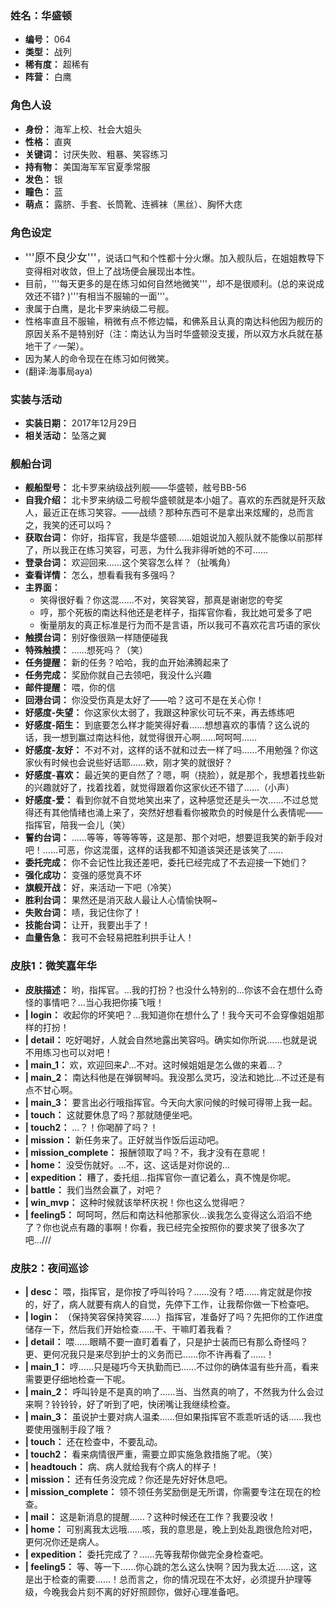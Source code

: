 ### 姓名：华盛顿
* **编号：** 064
* **类型：** 战列
* **稀有度：** 超稀有
* **阵营：** 白鹰


### 角色人设
* **身份：** 海军上校、社会大姐头
* **性格：** 直爽
* **关键词：** 讨厌失败、粗暴、笑容练习
* **持有物：** 美国海军军官夏季常服
* **发色：** 银
* **瞳色：** 蓝
* **萌点：** 露脐、手套、长筒靴、连裤袜（黑丝）、胸怀大痣


### 角色设定
* <big>'''原不良少女'''</big>，说话口气和个性都十分火爆。加入舰队后，在姐姐教导下变得相对收敛，但上了战场便会展现出本性。
* 目前，'''每天更多的是在练习如何自然地微笑'''，却不是很顺利。(总的来说成效还不错? )'''有相当不服输的一面'''。
* 隶属于白鹰，是北卡罗来纳级二号舰。
* 性格率直且不服输，稍微有点不修边幅，和佛系且认真的南达科他因为舰历的原因关系不是特别好（注：南达认为当时华盛顿没支援，所以双方水兵就在基地干了♂一架）。
* 因为某人的命令现在在练习如何微笑。
* (翻译:海事局aya)


### 实装与活动
* **实装日期：** 2017年12月29日
* **相关活动：** 坠落之翼


### 舰船台词
* **舰船型号：** 北卡罗来纳级战列舰——华盛顿，舷号BB-56
* **自我介绍：** 北卡罗来纳级二号舰华盛顿就是本小姐了。喜欢的东西就是歼灭敌人，最近正在练习笑容。——战绩？那种东西可不是拿出来炫耀的，总而言之，我笑的还可以吗？
* **获取台词：** 你好，指挥官，我是华盛顿……姐姐说加入舰队就不能像以前那样了，所以我正在练习笑容，可恶，为什么我非得听她的不可……
* **登录台词：** 欢迎回来……这个笑容怎么样？（扯嘴角）
* **查看详情：** 怎么，想看看我有多强吗？
* **主界面：**
  * 笑得很好看？你这混……不对，笑容笑容，那真是谢谢您的夸奖
  * 哼，那个死板的南达科他还是老样子，指挥官你看，我比她可爱多了吧
  * 衡量朋友的真正标准是行为而不是言语，所以我可不喜欢花言巧语的家伙
* **触摸台词：** 别好像很熟一样随便碰我
* **特殊触摸：** ……想死吗？（笑）
* **任务提醒：** 新的任务？哈哈，我的血开始沸腾起来了
* **任务完成：** 奖励你就自己去领吧，我没什么兴趣
* **邮件提醒：** 喂，你的信
* **回港台词：** 你没受伤真是太好了——哈？这可不是在关心你！
* **好感度-失望：** 你这家伙太弱了，我跟这种家伙可玩不来，再去练练吧
* **好感度-陌生：** 到底要怎么样才能笑得好看……想想喜欢的事情？这么说的话，我一想到赢过南达科他，就觉得很开心啊……呵呵呵……
* **好感度-友好：** 不对不对，这样的话不就和过去一样了吗……不用勉强？你这家伙有时候也会说些好话耶……欸，刚才笑的就很好？
* **好感度-喜欢：** 最近笑的更自然了？嗯，啊（挠脸），就是那个，我想着找些新的兴趣就好了，找着找着，就觉得跟着你这家伙还不错了……（小声）
* **好感度-爱：** 看到你就不自觉地笑出来了，这种感觉还是头一次……不过总觉得还有其他情绪也涌上来了，突然好想看看你被欺负的时候是什么表情呢——指挥官，陪我一会儿（笑）
* **誓约台词：** ……等等，等等等等，这是那、那个对吧，想要逗我笑的新手段对吧！……可恶，你这混蛋，这样的话我都不知道该哭还是该笑了……
* **委托完成：** 你不会记性比我还差吧，委托已经完成了不去迎接一下她们？
* **强化成功：** 变强的感觉真不坏
* **旗舰开战：** 好，来活动一下吧（冷笑）
* **胜利台词：** 果然还是消灭敌人最让人心情愉快啊~
* **失败台词：** 啧，我记住你了！
* **技能台词：** 让开，我要出手了！
* **血量告急：** 我可不会轻易把胜利拱手让人！


### 皮肤1：微笑嘉年华
* **皮肤描述：** 哟，指挥官。…我的打扮？也没什么特别的…你该不会在想什么奇怪的事情吧？…当心我把你揍飞哦！
* **| login：** 收起你的坏笑吧？…我知道你在想什么了！我今天可不会穿像姐姐那样的打扮！
* **| detail：** 吃好喝好，人就会自然地露出笑容吗。确实如你所说……也就是说不用练习也可以对吧！
* **| main_1：** 欢，欢迎回来♪…不对。这时候姐姐是怎么做的来着…？
* **| main_2：** 南达科他是在弹钢琴吗。我没那么灵巧，没法和她比…不过还是有点不甘心啊。
* **| main_3：** 要言出必行哦指挥官。今天向大家问候的时候可得带上我一起。
* **| touch：** 这就要休息了吗？那就随便坐吧。
* **| touch2：** …？！你喝醉了吗？！
* **| mission：** 新任务来了。正好就当作饭后运动吧。
* **| mission_complete：** 报酬领取了吗？不，我才没有在意呢！
* **| home：** 没受伤就好。…不，这、这话是对你说的…
* **| expedition：** 糟了，委托组…指挥官你一直记着么，真不愧是你呢。
* **| battle：** 我们当然会赢了，对吧？
* **| win_mvp：** 这种时候就该举杯庆祝！你也这么觉得吧？
* **| feeling5：** 呵呵呵，然后和南达科他那家伙…诶我怎么变得这么滔滔不绝了？你也说点有趣的事啊！你看，我已经完全按照你的要求笑了很多次了吧…///


### 皮肤2：夜间巡诊
* **| desc：** 喂，指挥官，是你按了呼叫铃吗？……没有？唔……肯定就是你按的，好了，病人就要有病人的自觉，先停下工作，让我帮你做一下检查吧。
* **| login：** （保持笑容保持笑容……）指挥官，准备好了吗？先把你的工作进度储存一下，然后我们开始检查……干、干嘛盯着我看？
* **| detail：** 喂……眼睛不要一直盯着看了，只是护士装而已有那么奇怪吗？更、更何况我只是来尽到护士的义务而已……你不许再看了……！
* **| main_1：** 哼……只是碰巧今天执勤而已……不过你的确体温有些升高，看来需要更仔细地检查一下呢。
* **| main_2：** 呼叫铃是不是真的响了……当、当然真的响了，不然我为什么会过来啊？铃铃铃，好了听到了吧，快闭嘴让我继续检查。
* **| main_3：** 虽说护士要对病人温柔……但如果指挥官不乖乖听话的话……我也要使用强制手段了哦？
* **| touch：** 还在检查中，不要乱动。
* **| touch2：** 看来病情很严重，需要立即实施急救措施了呢。（笑）
* **| headtouch：** 病、病人就给我有个病人的样子！
* **| mission：** 还有任务没完成？你还是先好好休息吧。
* **| mission_complete：** 领不领任务奖励倒是无所谓，你需要专注在现在的检查。
* **| mail：** 这是新消息的提醒……？这种时候还在工作？我要没收！
* **| home：** 可别离我太远哦……咳，我的意思是，晚上到处乱跑很危险对吧，更何况你还是病人。
* **| expedition：** 委托完成了？……先等我帮你做完全身检查吧。
* **| feeling5：** 等、等一下……你心跳的怎么这么快啊？因为我太近……这，这是出于检查的需要……！总而言之，你的情况现在不太好，必须提升护理等级，今晚我会片刻不离的好好照顾你，做好心理准备吧。
